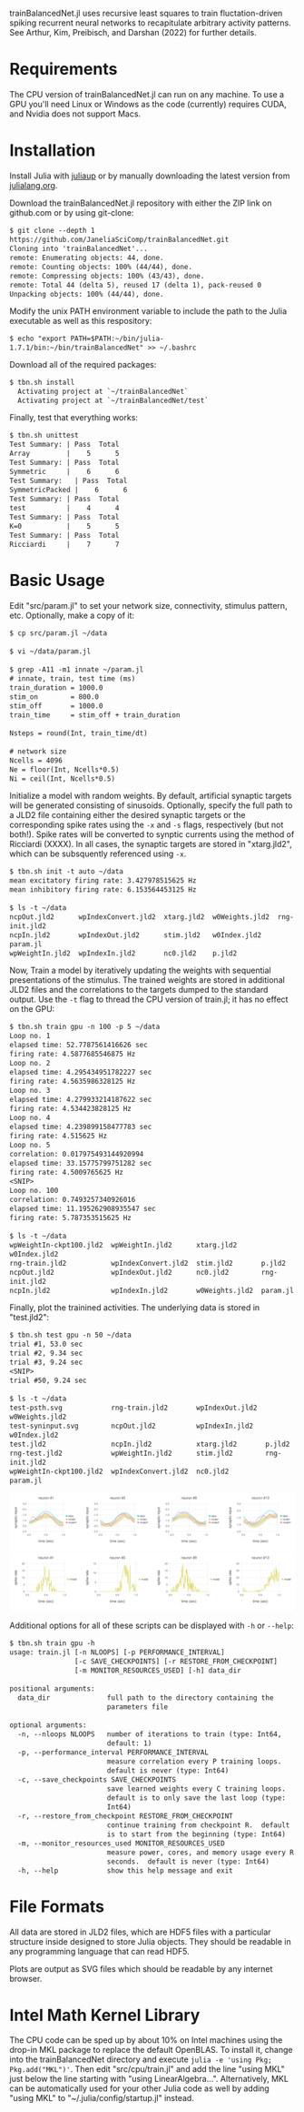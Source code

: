 trainBalancedNet.jl uses recursive least squares to train fluctation-driven
spiking recurrent neural networks to recapitulate arbitrary activity patterns.
See Arthur, Kim, Preibisch, and Darshan (2022) for further details.


# Requirements #

The CPU version of trainBalancedNet.jl can run on any machine.
To use a GPU you'll need Linux or Windows as the code (currently)
requires CUDA, and Nvidia does not support Macs.


# Installation #

Install Julia with [juliaup](https://github.com/JuliaLang/juliaup)
or by manually downloading the latest version from
[julialang.org](https://julialang.org/).

Download the trainBalancedNet.jl repository with either the ZIP link on
github.com or by using git-clone:

```
$ git clone --depth 1 https://github.com/JaneliaSciComp/trainBalancedNet.git
Cloning into 'trainBalancedNet'...
remote: Enumerating objects: 44, done.
remote: Counting objects: 100% (44/44), done.
remote: Compressing objects: 100% (43/43), done.
remote: Total 44 (delta 5), reused 17 (delta 1), pack-reused 0
Unpacking objects: 100% (44/44), done.
```

Modify the unix PATH environment variable to include the path to the Julia
executable as well as this respository:

```
$ echo "export PATH=$PATH:~/bin/julia-1.7.1/bin:~/bin/trainBalancedNet" >> ~/.bashrc
```

Download all of the required packages:

```
$ tbn.sh install
  Activating project at `~/trainBalancedNet`
  Activating project at `~/trainBalancedNet/test`
```

Finally, test that everything works:

```
$ tbn.sh unittest
Test Summary: | Pass  Total
Array         |    5      5
Test Summary: | Pass  Total
Symmetric     |    6      6
Test Summary:   | Pass  Total
SymmetricPacked |    6      6
Test Summary: | Pass  Total
test          |    4      4
Test Summary: | Pass  Total
K=0           |    5      5
Test Summary: | Pass  Total
Ricciardi     |    7      7
```

# Basic Usage #

Edit "src/param.jl" to set your network size, connectivity, stimulus
pattern, etc.  Optionally, make a copy of it:

```
$ cp src/param.jl ~/data

$ vi ~/data/param.jl

$ grep -A11 -m1 innate ~/param.jl 
# innate, train, test time (ms)
train_duration = 1000.0
stim_on        = 800.0
stim_off       = 1000.0
train_time     = stim_off + train_duration

Nsteps = round(Int, train_time/dt)

# network size
Ncells = 4096
Ne = floor(Int, Ncells*0.5)
Ni = ceil(Int, Ncells*0.5)
```

Initialize a model with random weights.  By default, artificial synaptic
targets will be generated consisting of sinusoids.  Optionally, specify the
full path to a JLD2 file containing either the desired synaptic targets or
the corresponding spike rates using the `-x` and `-s` flags, respectively
(but not both!).  Spike rates will be converted to synptic currents using
the method of Ricciardi (XXXX).  In all cases, the synaptic targets are
stored in "xtarg.jld2", which can be subsquently referenced using `-x`.

```
$ tbn.sh init -t auto ~/data
mean excitatory firing rate: 3.427978515625 Hz
mean inhibitory firing rate: 6.153564453125 Hz

$ ls -t ~/data
ncpOut.jld2      wpIndexConvert.jld2  xtarg.jld2  w0Weights.jld2  rng-init.jld2
ncpIn.jld2       wpIndexOut.jld2      stim.jld2   w0Index.jld2    param.jl
wpWeightIn.jld2  wpIndexIn.jld2       nc0.jld2    p.jld2
```

Now, Train a model by iteratively updating the weights with sequential
presentations of the stimulus.  The trained weights are stored in additional
JLD2 files and the correlations to the targets dumped to the standard output.
Use the `-t` flag to thread the CPU version of train.jl; it has no effect
on the GPU:

```
$ tbn.sh train gpu -n 100 -p 5 ~/data
Loop no. 1
elapsed time: 52.7787561416626 sec
firing rate: 4.5877685546875 Hz
Loop no. 2
elapsed time: 4.295434951782227 sec
firing rate: 4.5635986328125 Hz
Loop no. 3
elapsed time: 4.279933214187622 sec
firing rate: 4.534423828125 Hz
Loop no. 4
elapsed time: 4.239899158477783 sec
firing rate: 4.515625 Hz
Loop no. 5
correlation: 0.017975493144920994
elapsed time: 33.15775799751282 sec
firing rate: 4.5009765625 Hz
<SNIP>
Loop no. 100
correlation: 0.7493257340926016
elapsed time: 11.195262908935547 sec
firing rate: 5.787353515625 Hz

$ ls -t ~/data
wpWeightIn-ckpt100.jld2  wpWeightIn.jld2      xtarg.jld2      w0Index.jld2
rng-train.jld2           wpIndexConvert.jld2  stim.jld2       p.jld2
ncpOut.jld2              wpIndexOut.jld2      nc0.jld2        rng-init.jld2
ncpIn.jld2               wpIndexIn.jld2       w0Weights.jld2  param.jl
```

Finally, plot the trainined activities.  The underlying data is stored in
"test.jld2":

```
$ tbn.sh test gpu -n 50 ~/data
trial #1, 53.0 sec
trial #2, 9.34 sec
trial #3, 9.24 sec
<SNIP>
trial #50, 9.24 sec

$ ls -t ~/data
test-psth.svg            rng-train.jld2       wpIndexOut.jld2  w0Weights.jld2
test-syninput.svg        ncpOut.jld2          wpIndexIn.jld2   w0Index.jld2
test.jld2                ncpIn.jld2           xtarg.jld2       p.jld2
rng-test.jld2            wpWeightIn.jld2      stim.jld2        rng-init.jld2
wpWeightIn-ckpt100.jld2  wpIndexConvert.jld2  nc0.jld2         param.jl
```

![synpatic inputs](/test-syninput.svg)
![PSTH](/test-psth.svg)

Additional options for all of these scripts can be displayed with `-h` or
`--help`:

```
$ tbn.sh train gpu -h
usage: train.jl [-n NLOOPS] [-p PERFORMANCE_INTERVAL]
                [-c SAVE_CHECKPOINTS] [-r RESTORE_FROM_CHECKPOINT]
                [-m MONITOR_RESOURCES_USED] [-h] data_dir

positional arguments:
  data_dir              full path to the directory containing the
                        parameters file

optional arguments:
  -n, --nloops NLOOPS   number of iterations to train (type: Int64,
                        default: 1)
  -p, --performance_interval PERFORMANCE_INTERVAL
                        measure correlation every P training loops.
                        default is never (type: Int64)
  -c, --save_checkpoints SAVE_CHECKPOINTS
                        save learned weights every C training loops.
                        default is to only save the last loop (type:
                        Int64)
  -r, --restore_from_checkpoint RESTORE_FROM_CHECKPOINT
                        continue training from checkpoint R.  default
                        is to start from the beginning (type: Int64)
  -m, --monitor_resources_used MONITOR_RESOURCES_USED
                        measure power, cores, and memory usage every R
                        seconds.  default is never (type: Int64)
  -h, --help            show this help message and exit
```


# File Formats #

All data are stored in JLD2 files, which are HDF5 files with a particular
structure inside designed to store Julia objects.  They should be readable
in any programming language that can read HDF5.

Plots are output as SVG files which should be readable by any internet
browser.


# Intel Math Kernel Library #

The CPU code can be sped up by about 10% on Intel machines using the
drop-in MKL package to replace the default OpenBLAS.  To install it,
change into the trainBalancedNet directory and execute `julia -e 'using Pkg;
Pkg.add("MKL")'`.  Then edit "src/cpu/train.jl" and add the line "using MKL"
just below the line starting with "using LinearAlgebra...".  Alternatively,
MKL can be automatically used for your other Julia code as well by adding
"using MKL" to "~/.julia/config/startup.jl" instead.
